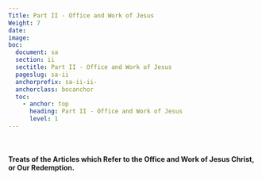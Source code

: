 ```yaml
---
Title: Part II - Office and Work of Jesus
Weight: 7
date: 
image: 
boc:
  document: sa
  section: ii
  sectitle: Part II - Office and Work of Jesus
  pageslug: sa-ii
  anchorprefix: sa-ii-ii-
  anchorclass: bocanchor
  toc:
    - anchor: top
      heading: Part II - Office and Work of Jesus
      level: 1
---
```


&nbsp;
#### Treats of the Articles which Refer to the Office and Work of Jesus Christ, or Our Redemption.
&nbsp;

